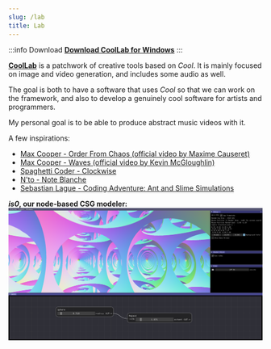 ```yaml
---
slug: /lab
title: Lab
---
```


:::info Download
[**Download CoolLab for Windows**](/CoolLab.zip)
:::

[**CoolLab**](https://github.com/CoolLibs/Lab) is a patchwork of creative tools based on _Cool_. It is mainly focused on image and video generation, and includes some audio as well.

The goal is both to have a software that uses _Cool_ so that we can work on the framework, and also to develop a genuinely cool software for artists and programmers.

My personal goal is to be able to produce abstract music videos with it.

A few inspirations:

- [Max Cooper - Order From Chaos (official video by Maxime Causeret)](https://youtu.be/_7wKjTf_RlI)
- [Max Cooper - Waves (official video by Kevin McGloughlin)](https://youtu.be/VGfayDKveAs)
- [Spaghetti Coder - Clockwise](https://vimeo.com/580893216)
- [N'to - Note Blanche](https://youtu.be/6fpQtKP92BI)
- [Sebastian Lague - Coding Adventure: Ant and Slime Simulations](https://youtu.be/X-iSQQgOd1A)

**_is0_, our node-based CSG modeler:**
![is0, our node-based CSG modeler, rendered with Ray Marching.](/img/is0-nodes.png)
